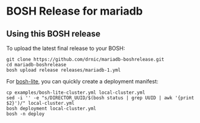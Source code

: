 # BOSH Release for mariadb

## Using this BOSH release

To upload the latest final release to your BOSH:

```
git clone https://github.com/drnic/mariadb-boshrelease.git
cd mariadb-boshrelease
bosh upload release releases/mariadb-1.yml
```

For [bosh-lite](https://github.com/cloudfoundry/bosh-lite), you can quickly create a deployment manifest:

```
cp examples/bosh-lite-cluster.yml local-cluster.yml
sed -i '' -e "s/DIRECTOR_UUID/$(bosh status | grep UUID | awk '{print $2}')/" local-cluster.yml
bosh deployment local-cluster.yml
bosh -n deploy
```
